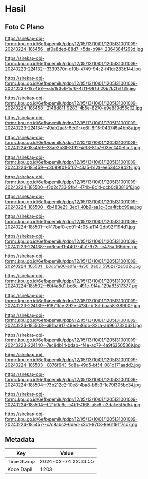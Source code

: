 # Hasil

## Foto C Plano

https://sirekap-obj-formc.kpu.go.id/6efb/pemilu/pdpr/12/05/13/10/01/1205131001009-20240224-185456--af0a8ded-88d7-45da-b984-2364384f299d.jpg

https://sirekap-obj-formc.kpu.go.id/6efb/pemilu/pdpr/12/05/13/10/01/1205131001009-20240223-224132--3339370c-d10b-4749-94c2-f41de283b144.jpg

https://sirekap-obj-formc.kpu.go.id/6efb/pemilu/pdpr/12/05/13/10/01/1205131001009-20240224-185458--ddc153e9-1ef9-42f1-981d-20b7b2f5f135.jpg

https://sirekap-obj-formc.kpu.go.id/6efb/pemilu/pdpr/12/05/13/10/01/1205131001009-20240224-185458--2148d811-9283-4b5e-8270-e9e889d55c02.jpg

https://sirekap-obj-formc.kpu.go.id/6efb/pemilu/pdpr/12/05/13/10/01/1205131001009-20240223-224134--49ab2aa5-8ed1-4e6f-8f18-043746a4bb8a.jpg

https://sirekap-obj-formc.kpu.go.id/6efb/pemilu/pdpr/12/05/13/10/01/1205131001009-20240224-185459--33ae2b88-3f92-4e13-81b7-03ec340efcc3.jpg

https://sirekap-obj-formc.kpu.go.id/6efb/pemilu/pdpr/12/05/13/10/01/1205131001009-20240224-185459--d3089f01-5f07-43a5-b129-ee53442942f6.jpg

https://sirekap-obj-formc.kpu.go.id/6efb/pemilu/pdpr/12/05/13/10/01/1205131001009-20240224-185500--f3d2c733-9fb4-474b-8c1d-dcb0d83816f8.jpg

https://sirekap-obj-formc.kpu.go.id/6efb/pemilu/pdpr/12/05/13/10/01/1205131001009-20240224-185500--6b483e29-3ec1-40b9-aa2c-3ca4fcbc99ae.jpg

https://sirekap-obj-formc.kpu.go.id/6efb/pemilu/pdpr/12/05/13/10/01/1205131001009-20240224-185501--d417baf0-ec91-4c05-a114-2db92ff194d1.jpg

https://sirekap-obj-formc.kpu.go.id/6efb/pemilu/pdpr/12/05/13/10/01/1205131001009-20240223-224138--cd6eaef1-4407-41a1-972d-c475af166dec.jpg

https://sirekap-obj-formc.kpu.go.id/6efb/pemilu/pdpr/12/05/13/10/01/1205131001009-20240224-185501--b8dbfa80-a9fa-4a50-9a66-5982a72e3d2c.jpg

https://sirekap-obj-formc.kpu.go.id/6efb/pemilu/pdpr/12/05/13/10/01/1205131001009-20240224-185502--60f4a8d1-bc6e-491e-9f4a-129a62517377.jpg

https://sirekap-obj-formc.kpu.go.id/6efb/pemilu/pdpr/12/05/13/10/01/1205131001009-20240223-224139--61871fce-292e-428b-bf8d-baa58e389009.jpg

https://sirekap-obj-formc.kpu.go.id/6efb/pemilu/pdpr/12/05/13/10/01/1205131001009-20240224-185503--a91ba917-49ed-46db-82ca-a69667320621.jpg

https://sirekap-obj-formc.kpu.go.id/6efb/pemilu/pdpr/12/05/13/10/01/1205131001009-20240223-224140--7ec8db14-bdab-4f4e-ac79-4a9f63505369.jpg

https://sirekap-obj-formc.kpu.go.id/6efb/pemilu/pdpr/12/05/13/10/01/1205131001009-20240224-185503--0876f643-5d8a-49d5-bf54-081c371aadd2.jpg

https://sirekap-obj-formc.kpu.go.id/6efb/pemilu/pdpr/12/05/13/10/01/1205131001009-20240224-185504--73b212c2-10e8-4ba8-b8b3-1e79f305bc34.jpg

https://sirekap-obj-formc.kpu.go.id/6efb/pemilu/pdpr/12/05/13/10/01/1205131001009-20240224-185504--b21b0c6d-c4b1-4168-a5c6-c2da5e5f5d54.jpg

https://sirekap-obj-formc.kpu.go.id/6efb/pemilu/pdpr/12/05/13/10/01/1205131001009-20240224-185457--c7c8abc2-6ded-43c1-9708-8e61191f7cc7.jpg


## Metadata

| Key        | Value               |
| ---------- | ------------------- |
| Time Stamp | 2024-02-24 22:33:55 |
| Kode Dapil | 1203                |




